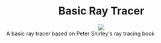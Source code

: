 <h1 align="center">Basic Ray Tracer</h1>

<div align="center">
  <a href="https://github.com/ParkerBritt?tab=repositories&q=&type=&language=c%2B%2B&sort="><img src="https://parkerbritt.com/badge?label=C%2B%2B&icon=cplusplus&color=00599C"></a>
</div>
A basic ray tracer based on Peter Shirley's ray tracing book
